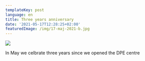 ```yaml
---
templateKey: post
language: en
title: Three years anniversary
date: '2021-05-17T12:28:25+02:00'
featuredImage: /img/17-maj-2021-b.jpg
---
```

![](/img/17-maj-2021-b.jpg)

In May we celbrate three years since we opened the DPE centre
